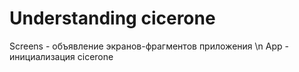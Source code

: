 # Understanding cicerone
Screens - объявление экранов-фрагментов приложения \n
App - инициализация cicerone
